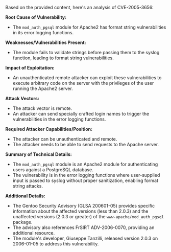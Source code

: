 Based on the provided content, here's an analysis of CVE-2005-3656:

**Root Cause of Vulnerability:**
- The `mod_auth_pgsql` module for Apache2 has format string vulnerabilities in its error logging functions.

**Weaknesses/Vulnerabilities Present:**
- The module fails to validate strings before passing them to the syslog function, leading to format string vulnerabilities.

**Impact of Exploitation:**
- An unauthenticated remote attacker can exploit these vulnerabilities to execute arbitrary code on the server with the privileges of the user running the Apache2 server.

**Attack Vectors:**
- The attack vector is remote.
- An attacker can send specially crafted login names to trigger the vulnerabilities in the error logging functions.

**Required Attacker Capabilities/Position:**
- The attacker can be unauthenticated and remote.
- The attacker needs to be able to send requests to the Apache server.

**Summary of Technical Details:**
- The `mod_auth_pgsql` module is an Apache2 module for authenticating users against a PostgreSQL database.
- The vulnerability is in the error logging functions where user-supplied input is passed to syslog without proper sanitization, enabling format string attacks.

**Additional Details:**
- The Gentoo Security Advisory (GLSA 200601-05) provides specific information about the affected versions (less than 2.0.3) and the unaffected versions (2.0.3 or greater) of the `www-apache/mod_auth_pgsql` package.
-  The advisory also references FrSIRT ADV-2006-0070, providing an additional resource.
- The module's developer, Giuseppe Tanzilli, released version 2.0.3 on 2006-01-05 to address this vulnerability.
